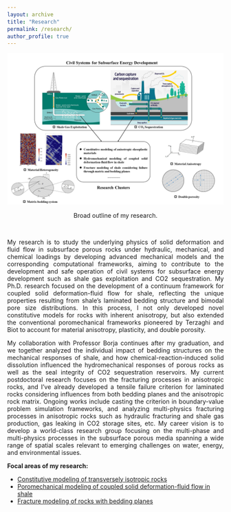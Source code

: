 ```yaml
---
layout: archive
title: "Research"
permalink: /research/
author_profile: true
---
```


<img src="/images/For_profile.jpg"/>  
<p align="center">
Broad outline of my research.  
</p>
<br>  

<p align="justify">
My research is to study the underlying physics of solid deformation and fluid flow in subsurface porous rocks under hydraulic, mechanical, and chemical loadings by developing advanced mechanical models and the corresponding computational frameworks, aiming to contribute to the development and safe operation of civil systems for subsurface energy development such as shale gas exploitation and CO2 sequestration. My Ph.D. research focused on the development of a continuum framework for coupled solid deformation-fluid flow for shale, reflecting the unique properties resulting from shale’s laminated bedding structure and bimodal pore size distributions. In this process, I not only developed novel constitutive models for rocks with inherent anisotropy, but also extended the conventional poromechanical frameworks pioneered by Terzaghi and Biot to account for material anisotropy, plasticity, and double porosity. 
</p>
<p align="justify">
My collaboration with Professor Borja continues after my graduation, and we together analyzed the individual impact of bedding structures on the mechanical responses of shale, and how chemical-reaction-induced solid dissolution influenced the hydromechanical responses of porous rocks as well as the seal integrity of CO2 sequestration reservoirs. My current postdoctoral research focuses on the fracturing processes in anisotropic rocks, and I’ve already developed a tensile failure criterion for laminated rocks considering influences from both bedding planes and the anisotropic rock matrix. Ongoing works include casting the criterion in boundary-value problem simulation frameworks, and analyzing multi-physics fracturing processes in anisotropic rocks such as hydraulic fracturing and shale gas production, gas leaking in CO2 storage sites, etc. My career vision is to develop a world-class research group focusing on the multi-phase and multi-physics processes in the subsurface porous media spanning a wide range of spatial scales relevant to emerging challenges on water, energy, and environmental issues. 
</p>

<b>Focal areas of my research:</b>
* [Constitutive modeling of transversely isotropic rocks](constitutive-modeling)
* [Poromechanical modeling of coupled solid deformation-fluid flow in shale](poromechanics)
* [Fracture modeling of rocks with bedding planes](fracture-modeling)
